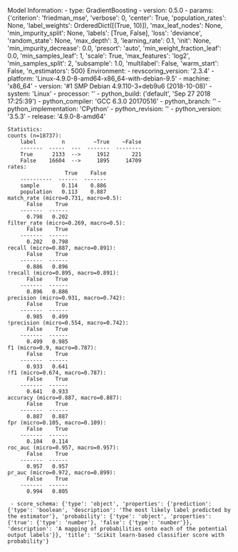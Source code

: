 Model Information:
	 - type: GradientBoosting
	 - version: 0.5.0
	 - params: {'criterion': 'friedman_mse', 'verbose': 0, 'center': True, 'population_rates': None, 'label_weights': OrderedDict([(True, 10)]), 'max_leaf_nodes': None, 'min_impurity_split': None, 'labels': [True, False], 'loss': 'deviance', 'random_state': None, 'max_depth': 3, 'learning_rate': 0.1, 'init': None, 'min_impurity_decrease': 0.0, 'presort': 'auto', 'min_weight_fraction_leaf': 0.0, 'min_samples_leaf': 1, 'scale': True, 'max_features': 'log2', 'min_samples_split': 2, 'subsample': 1.0, 'multilabel': False, 'warm_start': False, 'n_estimators': 500}
	Environment:
	 - revscoring_version: '2.3.4'
	 - platform: 'Linux-4.9.0-8-amd64-x86_64-with-debian-9.5'
	 - machine: 'x86_64'
	 - version: '#1 SMP Debian 4.9.110-3+deb9u6 (2018-10-08)'
	 - system: 'Linux'
	 - processor: ''
	 - python_build: ('default', 'Sep 27 2018 17:25:39')
	 - python_compiler: 'GCC 6.3.0 20170516'
	 - python_branch: ''
	 - python_implementation: 'CPython'
	 - python_revision: ''
	 - python_version: '3.5.3'
	 - release: '4.9.0-8-amd64'
	
	Statistics:
	counts (n=18737):
		label        n         ~True    ~False
		-------  -----  ---  -------  --------
		True      2133  -->     1912       221
		False    16604  -->     1895     14709
	rates:
		              True    False
		----------  ------  -------
		sample       0.114    0.886
		population   0.113    0.887
	match_rate (micro=0.731, macro=0.5):
		  False    True
		-------  ------
		  0.798   0.202
	filter_rate (micro=0.269, macro=0.5):
		  False    True
		-------  ------
		  0.202   0.798
	recall (micro=0.887, macro=0.891):
		  False    True
		-------  ------
		  0.886   0.896
	!recall (micro=0.895, macro=0.891):
		  False    True
		-------  ------
		  0.896   0.886
	precision (micro=0.931, macro=0.742):
		  False    True
		-------  ------
		  0.985   0.499
	!precision (micro=0.554, macro=0.742):
		  False    True
		-------  ------
		  0.499   0.985
	f1 (micro=0.9, macro=0.787):
		  False    True
		-------  ------
		  0.933   0.641
	!f1 (micro=0.674, macro=0.787):
		  False    True
		-------  ------
		  0.641   0.933
	accuracy (micro=0.887, macro=0.887):
		  False    True
		-------  ------
		  0.887   0.887
	fpr (micro=0.105, macro=0.109):
		  False    True
		-------  ------
		  0.104   0.114
	roc_auc (micro=0.957, macro=0.957):
		  False    True
		-------  ------
		  0.957   0.957
	pr_auc (micro=0.972, macro=0.899):
		  False    True
		-------  ------
		  0.994   0.805
	
	 - score_schema: {'type': 'object', 'properties': {'prediction': {'type': 'boolean', 'description': 'The most likely label predicted by the estimator'}, 'probability': {'type': 'object', 'properties': {'true': {'type': 'number'}, 'false': {'type': 'number'}}, 'description': 'A mapping of probabilities onto each of the potential output labels'}}, 'title': 'Scikit learn-based classifier score with probability'}

